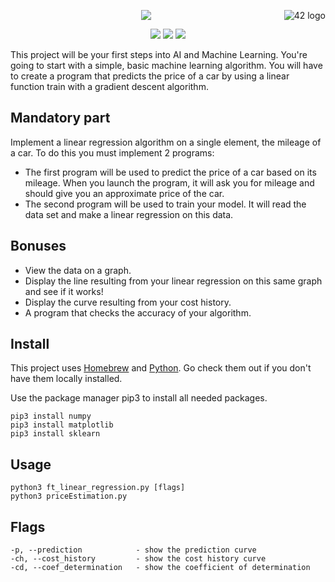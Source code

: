 <a href="https://www.42.fr/">
    <p><img src="https://www.universfreebox.com/UserFiles/image/site_logo.gif" alt="42 logo" title="42" align="right" /></p>
</a>
<p align="center"><img src="https://user-images.githubusercontent.com/34480775/75110997-3a531400-5635-11ea-9e27-70a4de894c9e.JPG" /></p>


<p align="center">
    <img src="https://img.shields.io/badge/Skill%201-Algorithm&AI-9cf">
    <img src="https://img.shields.io/badge/Skill%202-DB%20%26%20Data-blue">
    <img src="https://img.shields.io/badge/Objectives-Machine%20Learning-brightgreen">
</p>

This project will be your first steps into AI and Machine Learning. You're going to start with a simple, basic machine learning algorithm. You will have to create a program that predicts the price of a car by using a linear function train with a gradient descent algorithm.

## Mandatory part
Implement a linear regression algorithm on a single element, the mileage of a car. To do this you must implement 2 programs:
* The first program will be used to predict the price of a car based on its mileage. When you launch the program, it will ask you for mileage and should give you an approximate price of the car.
* The second program will be used to train your model. It will read the data set and make a linear regression on this data.

## Bonuses
* View the data on a graph.
* Display the line resulting from your linear regression on this same graph and see if it works!
* Display the curve resulting from your cost history.
* A program that checks the accuracy of your algorithm.

## Install
This project uses [Homebrew](https://brew.sh/) and [Python](https://programwithus.com/learn-to-code/install-python3-mac/). Go check them out if you don't have them locally installed.

Use the package manager pip3 to install all needed packages.
```
pip3 install numpy
pip3 install matplotlib
pip3 install sklearn
```

## Usage
```
python3 ft_linear_regression.py [flags]
python3 priceEstimation.py
```

## Flags
```
-p, --prediction            - show the prediction curve
-ch, --cost_history         - show the cost history curve
-cd, --coef_determination   - show the coefficient of determination
```
